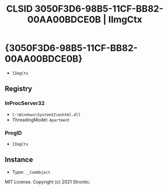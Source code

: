 ﻿---
title: "CLSID 3050F3D6-98B5-11CF-BB82-00AA00BDCE0B | IImgCtx"
excerpt: What is COM-Object CLSID 3050F3D6-98B5-11CF-BB82-00AA00BDCE0B?
---

# {3050F3D6-98B5-11CF-BB82-00AA00BDCE0B}

* `IImgCtx`

## Registry


### InProcServer32

* `C:\Windows\System32\mshtml.dll`
* ThreadingModel: `Apartment`

### ProgID

* `IImgCtx`

## Instance

* Type: `__ComObject`

MIT License. Copyright (c) 2021 Strontic.


